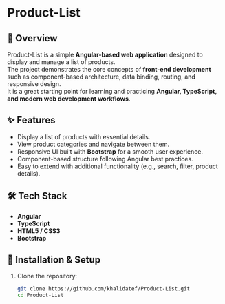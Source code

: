 # Product-List

## 📌 Overview
Product-List is a simple **Angular-based web application** designed to display and manage a list of products.  
The project demonstrates the core concepts of **front-end development** such as component-based architecture, data binding, routing, and responsive design.  
It is a great starting point for learning and practicing **Angular, TypeScript, and modern web development workflows**.  

## ✨ Features
- Display a list of products with essential details.  
- View product categories and navigate between them.  
- Responsive UI built with **Bootstrap** for a smooth user experience.  
- Component-based structure following Angular best practices.  
- Easy to extend with additional functionality (e.g., search, filter, product details).  

## 🛠️ Tech Stack
- **Angular**  
- **TypeScript**  
- **HTML5 / CSS3**  
- **Bootstrap**  

## 🚀 Installation & Setup
1. Clone the repository:
   ```bash
   git clone https://github.com/khalidatef/Product-List.git
   cd Product-List
